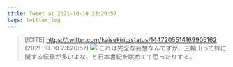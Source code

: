 ```yaml
---
title: Tweet at 2021-10-10 23:20:57
tags: twitter_log
---
```


> [!CITE] https://twitter.com/kaisekiriu/status/1447205514169905162 (2021-10-10 23:20:57)
> ![](https://twitter.com/kaisekiriu/status/1447205514169905162)
> これは完全な妄想なんですが、三輪山って蜂に関する伝承が多いよな、と日本書紀を眺めてて思ったりする。
